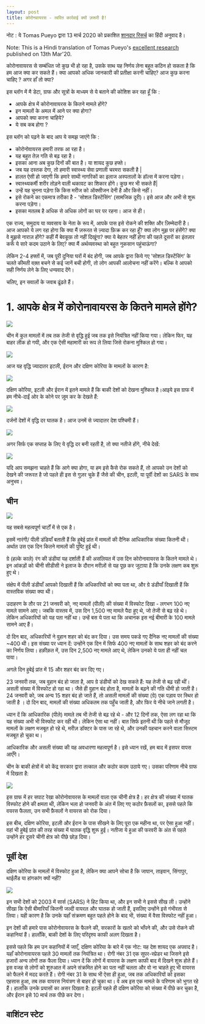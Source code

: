 ```yaml
---
layout: post
title: कोरोनवायरस - त्वरित कार्रवाई क्यों ज़रूरी है!
---
```

नोट : ये Tomas Pueyo द्वारा 13 मार्च 2020 को प्रकाशित [शानदार रिसर्च](https://medium.com/@tomaspueyo/coronavirus-act-today-or-people-will-die-f4d3d9cd99ca?target=_blank) का हिंदी अनुवाद है।

Note: This is a Hindi translation of Tomas Pueyo's [excellent research](https://medium.com/@tomaspueyo/coronavirus-act-today-or-people-will-die-f4d3d9cd99ca?target=_blank) published on 13th Mar'20.

कोरोनावायरस से सम्बंधित जो कुछ भी हो रहा है, उसके साथ यह निर्णय लेना बहुत कठिन हो सकता है कि हम आज क्या कर सकते हैं। क्या आपको अधिक जानकारी की प्रतीक्षा करनी चाहिए? आज कुछ करना चाहिए ? अगर हाँ तो क्या?

इस ब्लॉग में मै डेटा,  ग्राफ और सूत्रों के माध्यम से ये बताने की कोशिश कर रहा हूँ कि :
* आपके क्षेत्र में कोरोनावायरस के कितने मामले होंगे?
* इन मामलों के अमल में आने पर क्या होगा?
* आपको क्या करना चाहिये?
* ये सब कब होगा ?

इस ब्लॉग को पढ़ने के बाद आप ये समझ जाएंगे कि :
- कोरोनोवायरस हमारी तरफ आ रहा है।
- यह बहुत तेज़ गति से बढ़ रहा है।
- इसका आना अब कुछ दिनों की बात है। या शायद कुछ हफ्ते।
- जब यह दस्तक देगा, तो हमारी स्वास्थ्य सेवा प्रणाली चरमरा सकती है |
- हालत ऐसी हो जाएगी कि हमारे साथी नागरिकों का इलाज अस्पतालों के हॉल्स में करना पड़ेगा।
- स्वास्थ्यकर्मी शरीर तोड़ने वाली थकावट का शिकार होंगे। कुछ मर भी सकते हैं|
- उन्हें यह चुनना पड़ेगा कि किस मरीज को ऑक्सीजन देनी है और किसे नहीं।
- इसे रोकने का एकमात्र तरीका है - 'सोशल डिस्टेंसिंग'  (सामजिक दूरी)। इसे आज और अभी से शुरू करना पड़ेगा।
- इसका मतलब है अधिक से अधिक लोगों का घर पर रहना। आज से ही।

एक राज्य, समुदाय या व्यवसाय के नेता के रूप में, आपके पास इसे रोकने की शक्ति और ज़िम्मेदारी है।
आज आपको ये लग रहा होगा कि क्या मैं ज़रूरत से ज़्यादा फ़िक्र कर रहा हूँ? क्या लोग मुझ पर हंसेंगे? क्या वे मुझसे नाराज़ होंगे? कहीं मैं बेवकूफ़ तो नहीं दिखूंगा? क्या ये बेहतर नहीं होगा की पहले दूसरों का इंतज़ार करूँ ये सारे कदम उठाने के लिए? क्या मैं अर्थव्यवस्था को बहुत नुकसान पहुंचाऊंगा?

लेकिन 2-4 हफ्तों में, जब पूरी दुनिया घरों में बंद होगी, जब आपके द्वारा किये गए 'सोशल डिस्टेंसिंग' के चलते  कीमती वक़्त बचने से कई जानें बची होगी, तो लोग आपकी आलोचना नहीं करेंगे। बल्कि वे आपको सही निर्णय लेने के लिए धन्यवाद देंगे।

चलिए, इन सवालों के जवाब ढूंढते हैं।

# 1. आपके क्षेत्र में कोरोनावायरस के कितने मामले होंगे?

![](https://miro.medium.com/max/5040/1*isAkYa68DkC-EgRdx_efZg.png)

चीन में कुल मामलों में तब तक तेजी से वृद्धि हुई जब तक इसे नियंत्रित नहीं किया गया। लेकिन फिर, यह बाहर लीक हो गयी, और एक ऐसी महामारी का रूप ले लिया जिसे रोकना मुश्किल हो गया।

![](https://miro.medium.com/max/5324/1*gf6JzgmgTgeihpuhJh88Iw.png)


आज यह वृद्धि ज्यादातर इटली, ईरान और दक्षिण कोरिया के मामलों के कारण है:

![](https://miro.medium.com/max/6040/1*NSLFDRry46VwCkmZiED5iA.png)


दक्षिण कोरिया, इटली और ईरान में इतने मामले हैं कि बाकी देशों को देखना मुश्किल है।आइये इस ग्राफ में हम नीचे-दाईं ओर के कोने पर ज़ूम कर के देखते हैं:

![](https://miro.medium.com/max/6424/1*sJQrjQFmY4_ll6ywp2pb1g.png)

दर्जनों देशों में वृद्धि दर घातक है। आज उनमें से ज्यादातर देश पश्चिमी हैं।

![](https://miro.medium.com/max/5996/1*1yyMraCJiDtHF8CpLN1V6Q.png)

अगर सिर्फ एक सप्ताह के लिए ये वृद्धि दर बनी रहती है, तो क्या नतीजे होंगे, नीचे देखें:

![](https://miro.medium.com/max/6132/1*ofHoCqxh4bZVML6Ifz9zyg.png)

यदि आप समझना चाहते हैं कि आगे क्या होगा, या हम इसे कैसे रोक सकते हैं, तो आपको उन देशों को देखने की जरूरत है जो पहले ही इस से गुज़र चुके हैं जैसे की चीन, इटली, या पूर्वी देशों का SARS के साथ अनुभव।

## चीन
![](https://miro.medium.com/max/7168/1*r-ddYhoUtP_se6x-NOEinA.png)

यह सबसे महत्वपूर्ण चार्टों में से एक है।

इसमें नारंगी/ पीली डंडियाँ बताती हैं कि हुबेई प्रांत में मामलों की दैनिक आधिकारिक संख्या कितनी थी। अर्थात उस एक दिन कितने मामलों की पुष्टि हुई थी।

ग्रे (हल्के काले) रंग की डंडीयां यह दर्शाती हैं की असलियत में उस दिन कोरोनावायरस के कितने मामले थे। इन आंकड़ों को चीनी सीडीसी ने इलाज के दौरान मरीज़ों से यह पूछ कर जुटाया है कि उनके लक्षण कब शुरू हुए थे।

<!-- स्वाभाविक रूप से, कुल मामलों की ये असली संख्या उस समय ज्ञात नहीं थी। हम अब पीछे देख कर ये संख्या पता कर सकते हैं | ऐसा इसलिए क्योंकि तब अधिकारियों को यह पता नहीं चल पा रहा था की किन लोगों में कोरोना के लक्षण दिखाई देने शुरू हो चुके हैं। ये तो तभी पता चलता था जब कोई डॉक्टर के पास जाकर जांच कराता था। -->

संक्षेप में पीली डंडीयाँ आपको दिखाती हैं कि अधिकारियों को क्या पता था, और ग्रे डंडीयाँ दिखाती हैं कि वास्तविक संख्या क्या थी।

उदाहरण के तौर पर 21 जनवरी को, नए मामलों (पीली) की संख्या में विस्फोट दिखा - लगभग 100 नए मामले सामने आए। जबकि वास्तव में, उस दिन 1,500 नए मामले पैदा हुए थे, जो तेजी से बढ़ रहे थे। लेकिन अधिकारियों को यह पता नहीं था। उन्हें बस ये पता था कि अचानक इस नई बीमारी के 100 मामले सामने आए हैं।

दो दिन बाद, अधिकारियों ने वुहान शहर को बंद कर दिया। उस समय पकडे गए दैनिक नए मामलों की संख्या ~400 थी। इस संख्या पर ध्यान दें: उन्होंने एक दिन में सिर्फ 400 नए मामलों के साथ शहर को बंद करने का निर्णय लिया। हक़ीक़त में, उस दिन 2,500 नए मामले आए थे, लेकिन उनको ये पता ही नहीं चल पाया।

अगले दिन हुबेई प्रांत में 15 और शहर बंद कर दिए गए।

23 जनवरी तक, जब वुहान बंद हो जाता है, आप ग्रे डंडीयों को देख सकते हैं: यह तेजी से बढ़ रही थीं। असली संख्या में विस्फोट हो रहा था। जैसे ही वुहान बंद होता है, मामलों के बढ़ने की गति धीमी हो जाती है। 24 जनवरी को, जब अन्य 15 शहर बंद हो जाते हैं, तो असली मामलों की संख्या (ग्रे) एक पड़ाव पर स्थिर हो जाती है । दो दिन बाद, मामलों की संख्या अधिकतम तक पहुँच जाती है, और फिर ये नीचे जाने लगती है।

ध्यान दें कि आधिकारिक (पीले) मामले तब भी तेजी से बढ़ रहे थे - और 12 दिनों तक, ऐसा लग रहा था कि यह संख्या अभी भी विस्फोट कर रही थी। लेकिन ऐसा था नहीं। बात  सिर्फ इतनी थी कि पहले से मौजूद मामलों के लक्षण मजबूत हो रहे थे, मरीज़ डॉक्टर के पास जा रहे थे, और उनकी पहचान करने वाला सिस्टम मजबूत हो चुका थ।

आधिकारिक और असली संख्या की यह अवधारणा महत्वपूर्ण है। इसे ध्यान रखें, हम बाद में इसपर वापस आएँगे।

चीन के बाकी क्षेत्रों में को केंद्र सरकार द्वारा तत्काल और कठोर कदम उठाये गए। उसका परिणाम नीचे ग्राफ में दिखता है:

![](https://miro.medium.com/max/6232/1*z0g3NaygxsgD50x_DJUIBA.png)

इस ग्राफ में हर सपाट रेखा कोरोनोवायरस के मामलों वाला एक चीनी क्षेत्र है। हर क्षेत्र की संख्या में घातक विस्फोट होने की क्षमता थी, लेकिन भला हो जनवरी के अंत में लिए गए कठोर फ़ैसलों का, इससे पहले कि वयरस  फैलता, उन सभी फ़ैसलों ने वायरस को रोक दिया।

इस बीच, दक्षिण कोरिया, इटली और ईरान के पास सीखने के लिए पूरा एक महीना था, पर ऐसा हुआ नहीं। वहां भी हुबेई प्रांत की तरह संख्या में घातक वृद्धि शुरू हुई। नतीजा ये हुआ की फरवरी के अंत से पहले उन्होंने हर दूसरे चीनी क्षेत्र को पीछे छोड़ दिया।

## पूर्वी देश

दक्षिण कोरिया के मामलों में विस्फोट हुआ है, लेकिन क्या आपने सोचा है कि जापान, ताइवान, सिंगापुर, थाईलैंड या हांगकांग क्यों नहीं?

![](https://miro.medium.com/max/6452/1*S4b2QWJXiEMtNoM24tD-gA.png)

इन सभी देशों को 2003 में सार्स (SARS) ने हिट किया था, और इन सभी ने इससे सीख ली। उन्होंने सीखा कि ऐसी बीमारियाँ कितनी जल्दी  वायरल और घातक हो जाती हैं, इसलिए उन्होंने इसे गंभीरता से लिया। यही कारण है कि उनके यहाँ संक्रमण बहुत पहले होने के बाद भी, संख्या में वैसा विस्फोट नहीं हुआ।

इन देशों की हमारे पास कोरोनोवायरस के फैलने की, सरकारों के खतरे को भाँपने की, और उसे रोकने की कहानियां हैं। हालाँकि, बाकी देशों के लिए परिदृश्य काफी अलग दिखता है।

इससे पहले कि हम उन कहानियों में जाएँ, दक्षिण कोरिया के बारे में एक नोट: यह देश शायद एक अपवाद है। यहाँ कोरोनावायरस पहले 30 मामलों तक नियंत्रित था। रोगी नंबर 31 एक सुपर-स्प्रेडर था जिसने इसे हजारों अन्य लोगों तक फैला दिया। ध्यान दें कि लोगों में वायरस के लक्षण काफी बाद में दिखने शुरू होते हैं। इस वजह से लोगों को शुरुआत में अपने संक्रमित होने का पता नहीं चलता और वो ना चाहते हुए भी वायरस को फैलने में मदद करते हैं। रोगी नंबर 31 के साथ भी ऐसा ही हुआ, जब तक अधिकारियों को इसका एहसास हुआ, तब तक वायरस नियंत्रण से बाहर हो चुका था। वे अब इस एक मामले के परिणाम को भुगत रहे हैं। हालांकि उनके प्रयासों का असर दिखता है: इटली पहले ही दक्षिण कोरिया को संख्या में पीछे कर चुका है, और ईरान इसे 10  मार्च तक पीछे कर देगा।

## वाशिंटन स्टेट
